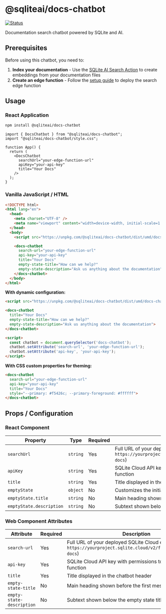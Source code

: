 # @sqliteai/docs-chatbot

[![Status](https://img.shields.io/badge/status-in%20development-yellow)](https://github.com/sqliteai/docs-chatbot)

Documentation search chatbot powered by SQLite and AI.

## Prerequisites

Before using this chatbot, you need to:

1. **Index your documentation** - Use the [SQLite AI Search Action](https://github.com/sqliteai/sqlite-aisearch-action) to create embeddings from your documentation files
2. **Create an edge function** - Follow the [setup guide](https://github.com/sqliteai/sqlite-aisearch-action#create-the-search-edge-function) to deploy the search edge function

## Usage

### React Application

```bash
npm install @sqliteai/docs-chatbot
```

```tsx
import { DocsChatbot } from "@sqliteai/docs-chatbot";
import "@sqliteai/docs-chatbot/style.css";

function App() {
  return (
    <DocsChatbot
      searchUrl="your-edge-function-url"
      apiKey="your-api-key"
      title="Your Docs"
    />
  );
}
```

### Vanilla JavaScript / HTML

```html
<!DOCTYPE html>
<html lang="en">
  <head>
    <meta charset="UTF-8" />
    <meta name="viewport" content="width=device-width, initial-scale=1.0" />
  </head>
  <body>
    <script src="https://unpkg.com/@sqliteai/docs-chatbot/dist/umd/docs-chatbot.min.js"></script>

    <docs-chatbot
      search-url="your-edge-function-url"
      api-key="your-api-key"
      title="Your Docs"
      empty-state-title="How can we help?"
      empty-state-description="Ask us anything about the documentation">
    </docs-chatbot>
  </body>
</html>
```

**With dynamic configuration:**

```html
<script src="https://unpkg.com/@sqliteai/docs-chatbot/dist/umd/docs-chatbot.min.js"></script>

<docs-chatbot
  title="Your Docs"
  empty-state-title="How can we help?"
  empty-state-description="Ask us anything about the documentation">
</docs-chatbot>

<script>
  const chatbot = document.querySelector('docs-chatbot');
  chatbot.setAttribute('search-url', 'your-edge-function-url');
  chatbot.setAttribute('api-key', 'your-api-key');
</script>
```

**With CSS custom properties for theming:**

```html
<docs-chatbot
  search-url="your-edge-function-url"
  api-key="your-api-key"
  title="Your Docs"
  style="--primary: #f5426c; --primary-foreground: #ffffff">
</docs-chatbot>
```

## Props / Configuration

### React Component

| Property                 | Type     | Required | Description                                                                                                                |
| ------------------------ | -------- | -------- | -------------------------------------------------------------------------------------------------------------------------- |
| `searchUrl`              | `string` | Yes      | Full URL of your deployed SQLite Cloud edge function (e.g., `https://yourproject.sqlite.cloud/v2/functions/aisearch-docs`) |
| `apiKey`                 | `string` | Yes      | SQLite Cloud API key with permissions to execute the edge function                                                         |
| `title`                  | `string` | Yes      | Title displayed in the chatbot header                                                                                      |
| `emptyState`             | `object` | No       | Customizes the initial empty state of the chatbot                                                                          |
| `emptyState.title`       | `string` | No       | Main heading shown before the first message                                                                                |
| `emptyState.description` | `string` | No       | Subtext shown below the empty state title                                                                                  |

### Web Component Attributes

| Attribute                     | Required | Description                                                                                                                |
| ----------------------------- | -------- | -------------------------------------------------------------------------------------------------------------------------- |
| `search-url`                  | Yes      | Full URL of your deployed SQLite Cloud edge function (e.g., `https://yourproject.sqlite.cloud/v2/functions/aisearch-docs`) |
| `api-key`                     | Yes      | SQLite Cloud API key with permissions to execute the edge function                                                         |
| `title`                       | Yes      | Title displayed in the chatbot header                                                                                      |
| `empty-state-title`           | No       | Main heading shown before the first message                                                                                |
| `empty-state-description`     | No       | Subtext shown below the empty state title                                                                                  |
